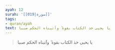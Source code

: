 ```yaml
---
ayah: 12
surah: '[[019|سورة]]'
tags:
- quran/ayah
text: يا يحيى خذ الكتاب بقوة ۖ وآتيناه الحكم صبيا
---
```

> يا يحيى خذ الكتاب بقوة ۖ وآتيناه الحكم صبيا
